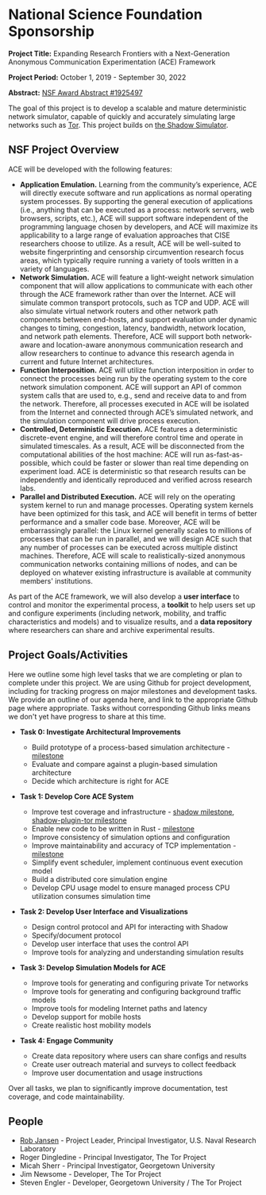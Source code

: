 # National Science Foundation Sponsorship

**Project Title:** Expanding Research Frontiers with a Next-Generation Anonymous Communication Experimentation (ACE) Framework

**Project Period:** October 1, 2019 - September 30, 2022

**Abstract:** [NSF Award Abstract #1925497](https://www.nsf.gov/awardsearch/showAward?AWD_ID=1925497)

The goal of this project is to develop a scalable and mature deterministic network simulator, capable of quickly and accurately simulating large networks such as [Tor](https://www.torproject.org). This project builds on [the Shadow Simulator](https://shadow.github.io/).

## NSF Project Overview

ACE will be developed with the following features:

 * **Application Emulation.** Learning from the community’s experience, ACE will directly execute software and run applications as normal operating system processes. By supporting the general execution of applications (i.e., anything that can be executed as a process: network servers, web browsers, scripts, etc.), ACE will support software independent of the programming language chosen by developers, and ACE will maximize its applicability to a large range of evaluation approaches that CISE researchers choose to utilize. As a result, ACE will be well-suited to website fingerprinting and censorship circumvention research focus areas, which typically require running a variety of tools written in a variety of languages.
 * **Network Simulation.** ACE will feature a light-weight network simulation component that will allow applications to communicate with each other through the ACE framework rather than over the Internet. ACE will simulate common transport protocols, such as TCP and UDP. ACE will also simulate virtual network routers and other network path components between end-hosts, and support evaluation under dynamic changes to timing, congestion, latency, bandwidth, network location, and network path elements. Therefore, ACE will support both network-aware and location-aware anonymous communication research and allow researchers to continue to advance this research agenda in current and future Internet architectures.
 * **Function Interposition.** ACE will utilize function interposition in order to connect the processes being run by the operating system to the core network simulation component. ACE will support an API of common system calls that are used to, e.g., send and receive data to and from the network. Therefore, all processes executed in ACE will be isolated from the Internet and connected through ACE’s simulated network, and the simulation component will drive process execution.
 * **Controlled, Deterministic Execution.** ACE features a deterministic discrete-event engine, and will therefore control time and operate in simulated timescales. As a result, ACE will be disconnected from the computational abilities of the host machine: ACE will run as-fast-as-possible, which could be faster or slower than real time depending on experiment load. ACE is deterministic so that research results can be independently and identically reproduced and verified across research labs.
 * **Parallel and Distributed Execution.** ACE will rely on the operating system kernel to run and manage processes. Operating system kernels have been optimized for this task, and ACE will benefit in terms of better performance and a smaller code base. Moreover, ACE will be embarrassingly parallel: the Linux kernel generally scales to millions of processes that can be run in parallel, and we will design ACE such that any number of processes can be executed across multiple distinct machines. Therefore, ACE will scale to realistically-sized anonymous communication networks containing millions of nodes, and can be deployed on whatever existing infrastructure is available at community members' institutions.

As part of the ACE framework, we will also develop a **user interface** to control and monitor the experimental process, a **toolkit** to help users set up and configure experiments (including network, mobility, and traffic characteristics and models) and to visualize results, and a **data repository** where researchers can share and archive experimental results.

## Project Goals/Activities

Here we outline some high level tasks that we are completing or plan to complete under this project. We are using Github for project development, including for tracking progress on major milestones and development tasks. We provide an outline of our agenda here, and link to the appropriate Github page where appropriate. Tasks without corresponding Github links means we don't yet have progress to share at this time.

 * **Task 0: Investigate Architectural Improvements**
   * Build prototype of a process-based simulation architecture - [milestone](https://github.com/shadow/shadow/milestone/16)
   * Evaluate and compare against a plugin-based simulation architecture
   * Decide which architecture is right for ACE

 * **Task 1: Develop Core ACE System**
   * Improve test coverage and infrastructure - [shadow milestone](https://github.com/shadow/shadow/milestone/15), [shadow-plugin-tor milestone](https://github.com/shadow/shadow-plugin-tor/milestone/1)
   * Enable new code to be written in Rust - [milestone](https://github.com/shadow/shadow/milestone/17)
   * Improve consistency of simulation options and configuration
   * Improve maintainability and accuracy of TCP implementation - [milestone](https://github.com/shadow/shadow/milestone/18)
   * Simplify event scheduler, implement continuous event execution model
   * Build a distributed core simulation engine
   * Develop CPU usage model to ensure managed process CPU utilization consumes simulation time

 * **Task 2: Develop User Interface and Visualizations**
   * Design control protocol and API for interacting with Shadow
   * Specify/document protocol
   * Develop user interface that uses the control API
   * Improve tools for analyzing and understanding simulation results

 * **Task 3: Develop Simulation Models for ACE**
   * Improve tools for generating and configuring private Tor networks
   * Improve tools for generating and configuring background traffic models
   * Improve tools for modeling Internet paths and latency
   * Develop support for mobile hosts
   * Create realistic host mobility models

 * **Task 4: Engage Community**
   * Create data repository where users can share configs and results
   * Create user outreach material and surveys to collect feedback
   * Improve user documentation and usage instructions

Over all tasks, we plan to significantly improve documentation, test coverage, and code maintainability.

## People
 * [Rob Jansen](https://www.robgjansen.com) - Project Leader, Principal Investigator, U.S. Naval Research Laboratory
 * Roger Dingledine - Principal Investigator, The Tor Project
 * Micah Sherr - Principal Investigator, Georgetown University
 * Jim Newsome - Developer, The Tor Project
 * Steven Engler - Developer, Georgetown University / The Tor Project

